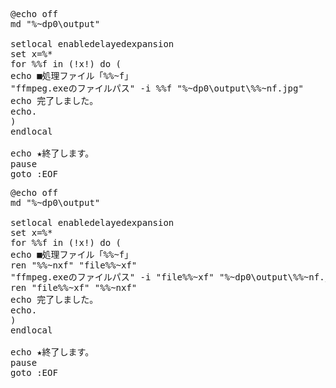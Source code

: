<pre>
@echo off
md "%~dp0\output"

setlocal enabledelayedexpansion
set x=%*
for %%f in (!x!) do (
echo ■処理ファイル「%%~f」
"ffmpeg.exeのファイルパス" -i %%f "%~dp0\output\%%~nf.jpg"
echo 完了しました。
echo.
)
endlocal

echo ★終了します。
pause
goto :EOF
</pre>

<pre>
@echo off
md "%~dp0\output"

setlocal enabledelayedexpansion
set x=%*
for %%f in (!x!) do (
echo ■処理ファイル「%%~f」
ren "%%~nxf" "file%%~xf"
"ffmpeg.exeのファイルパス" -i "file%%~xf" "%~dp0\output\%%~nf.jpg"
ren "file%%~xf" "%%~nxf"
echo 完了しました。
echo.
)
endlocal

echo ★終了します。
pause
goto :EOF
</pre>
